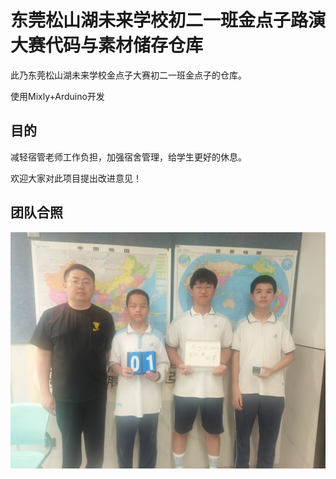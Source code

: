 # 东莞松山湖未来学校初二一班金点子路演大赛代码与素材储存仓库

此乃东莞松山湖未来学校金点子大赛初二一班金点子的仓库。

使用Mixly+Arduino开发

## 目的
减轻宿管老师工作负担，加强宿舍管理，给学生更好的休息。

欢迎大家对此项目提出改进意见！

## 团队合照
![photo](/resources/合照.jpg)
